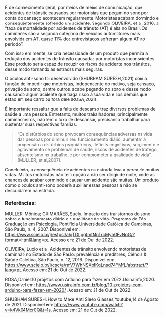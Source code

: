 É de conhecimento geral, por meios de meios de comunicação, que acidentes de trânsito causados por motoristas que pegam no sono por conta do cansaço acontecem regularmente. Motoristas acabam dormindo e consequentemente sofrendo um acidente. Segundo OLIVEIRA, et al, 2016, a “taxa de mortalidade por acidentes de trânsito (AT) é alta no Brasil. Os caminhões são a segunda categoria de veículos automotores mais envolvida em AT, quase 11% dos entrevistados sofreram algum AT no período”.

Com isso em mente, se cria necessidade de um produto que permita a redução dos acidentes de trânsito causadas por motoristas inconscientes. Esse produto seria capaz de reduzir os riscos de acidente nos trânsitos, desse modo tornando as estradas mais seguras.

O óculos anti-sono foi desenvolvido (SHUBHAM SURESH,2021) com a função de impedir que motoristas, independente do motivo, seja cansaço, privação de sono, dentre outros, acabe pegando no sono e desse modo causando algum acidente que traga risco à sua vida e aos demais que estão em seu carro ou fora dele (ROSA,2021).

É importante ressaltar que a falta de descanso traz diversos problemas de saúde a uma pessoa. Entretanto, muitos trabalhadores, principalmente caminhoneiros, não tem o luxo de descansar, precisando trabalhar para sustentar suas respectivas famílias.

>“Os distúrbios do sono provocam consequências adversas na vida das pessoas por diminuir seu funcionamento diário, aumentar a propensão a distúrbios psiquiátricos, déficits cognitivos, surgimento e agravamento de problemas de saúde, riscos de acidentes de tráfego, absenteísmo no trabalho, e por comprometer a qualidade de vida”.(MULLER, et al,2007).

Concluindo, a consequência de acidentes na estrada leva a perca de muitas vidas. Muitos motoristas não tem opção a não ser dirigir de noite, onde as chances de acabar dormindo e causar um acidente são muitas. Um produto como o óculos anti-sono poderia auxiliar essas pessoas a não se descuidarem na estrada.



### Referências:

MULLER, Mônica; GUIMARÃES, Suely. Impacto dos transtornos do sono sobre o funcionamento diário e a qualidade de vida. Programa de Pós-Graduação em Psicologia, Pontifícia Universidade Católica de Campinas, São Paulo, n. 4, 2007. Disponível em: https://www.scielo.br/j/estpsi/a/gTGLpgtmtMnTrcMyhGFvNpG/?format=html&lang=pt. Acesso em: 21 de Out de 2022.

OLIVEIRA, Lucio et al. Acidentes de trânsito envolvendo motoristas de caminhão no Estado de São Paulo: prevalência e preditores, Ciência & Saúde Coletiva, São Paulo, n. 12, 2016. Disponível em: https://www.scielo.br/j/csc/a/rmV7WhNSXbfKqLnsd74YMfL/abstract/?lang=pt. Acesso em: 21 de Out de 2022.

ROSA,Daniel.10 projetos com Arduino para fazer em 2022.UsinaInfo,2020. Disponível em: https://www.usinainfo.com.br/blog/10-projetos-com-arduino-para-fazer-em-2020/ .Acesso em: 21 de Out de 2022.

SHUBHAM SURESH. How to Make Anti Sleep Glasses,Youtube,14 de Agosto de 2021. Disponível em: https://www.youtube.com/watch?v=k4Vk04Mcr0Q&t=1s. Acesso em: 21 de Out de 2022.

